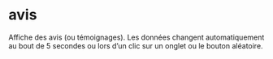 # avis
Affiche des avis (ou témoignages). Les données changent automatiquement au bout de 5 secondes ou lors d’un clic sur un onglet ou le bouton aléatoire.
